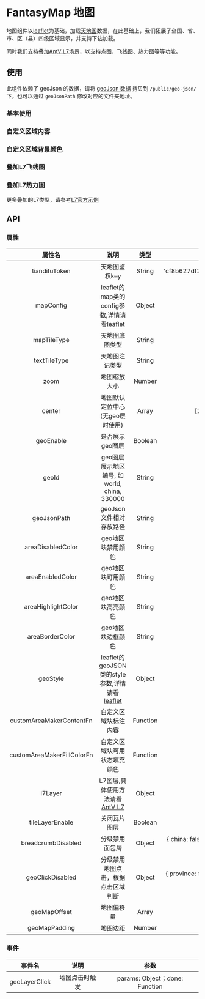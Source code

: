 # FantasyMap 地图

地图组件以[leaflet](https://leafletjs.cn/)为基础，加载[天地图](https://www.tianditu.gov.cn/)数据，在此基础上，我们拓展了全国、省、市、区（县）四级区域显示，并支持下钻加载。

同时我们支持叠加[AntV L7](https://l7.antv.antgroup.com/)场景，以支持点图、飞线图、热力图等等功能。



## 使用

此组件依赖了 geoJson 的数据，请将 [geoJson 数据](http://10.10.3.188:9090/castle/components/geo-json) 拷贝到 `/public/geo-json/` 下，也可以通过 `geoJsonPath` 修改对应的文件夹地址。

### 基本使用

<demo src="./fantasy-map-demos/basic.vue"></demo>

### 自定义区域内容

<demo src="./fantasy-map-demos/custom-area-content.vue"></demo>

### 自定义区域背景颜色

<demo src="./fantasy-map-demos/custom-area-background-color.vue"></demo>

### 叠加L7飞线图

<demo src="./fantasy-map-demos/l7-line-scene.vue"></demo>

### 叠加L7热力图

<demo src="./fantasy-map-demos/l7-heat-scene.vue"></demo>

更多叠加的L7类型，请参考[L7官方示例](https://l7.antv.antgroup.com/examples)

## API

### 属性

| 属性名 | 说明 |  类型  | 默认值 |
| :----: | :--: | :----: | :----: |
|  tiandituToken  | 天地图鉴权key | String |  'cf8b627df2989291ecfc67605220bf98'  |
|  mapConfig  | leaflet的map类的config参数,详情请看[leaflet](https://leafletjs.com/reference.html#map-example) | Object |  无  |
|  mapTileType  | 天地图底图类型 | String |  'vec_w'  |
|  textTileType  | 天地图注记类型 | String |  'cva_w'  |
|  zoom  | 地图缩放大小 | Number |  8  |
|  center  | 地图默认定位中心(无geo层时使用) | Array |  [29.284433, 120.3]  |
|  geoEnable  | 是否展示geo图层 | Boolean |  true  |
|  geoId  | geo图层展示地区编号, 如world, china, 330000 | String |  '330000'  |
|  geoJsonPath  | geoJson文件相对存放路径 | String |  './geo-json/'  |
|  areaDisabledColor  | geo地区块禁用颜色 | String |  '#092867'  |
|  areaEnabledColor  | geo地区块可用颜色 | String |  '#0151C390'  |
|  areaHighlightColor  | geo地区块高亮颜色 | String |  '#049EFF'  |
|  areaBorderColor  | geo地区块边框颜色 | String |  '#00ffff'  |
|  geoStyle  | leaflet的geoJSON类的style参数,详情请看[leaflet](https://leafletjs.com/reference.html#geojson) | Object |  无  |
|  customAreaMakerContentFn  | 自定义区域块标注内容 | Function |  无  |
|  customAreaMakerFillColorFn  | 自定义区域块可用状态填充颜色 | Function |  无  |
|  l7Layer  | L7图层,具体使用方法请看[AntV L7](https://l7.antv.antgroup.com/tutorial/map/leaflet) | Object |  无  |
|  tileLayerEnable | 关闭瓦片图层 | Boolean | true |
|  breadcrumbDisabled | 分级禁用面包屑 | Object | { china: false, province: false, city: false, district: false } |
|  geoClickDisabled | 分级禁用地图点击，根据点击区域判断 | Object | { province: false, city: false, district: false } |
|  geoMapOffset | 地图偏移量 | Array | [0, 150] |
|  geoMapPadding | 地图边距 | Number | 0.3 |

### 事件
| 事件名 | 说明 | 参数 |
| :----: | :--: | :----: |
| geoLayerClick | 地图点击时触发 | params: Object；done: Function |